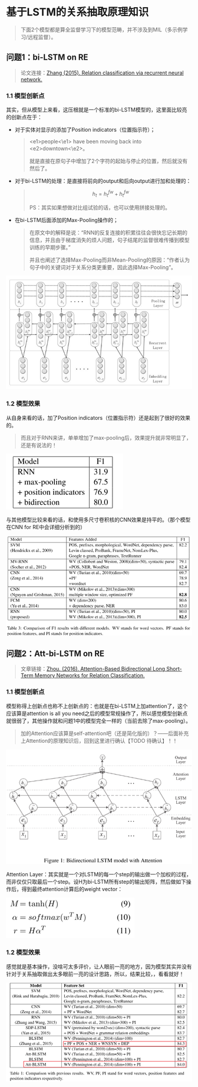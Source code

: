 # 基于LSTM的关系抽取原理知识

> 下面2个模型都是算全监督学习下的模型范畴，并不涉及到MIL（多示例学习/远程监督）。

## 问题1：bi-LSTM on RE

> 论文连接：[Zhang (2015). Relation classification via recurrent neural network.](https://arxiv.org/pdf/1508.01006.pdf)

### 1.1 模型创新点

其实，但从模型上来看，这压根就是一个标准的bi-LSTM模型的，这里面比较亮的创新点在于：

- 对于实体对显示的添加了Position indicators（位置指示符）；

  > \<e1>people<\e1> have been moving back into \<e2>downtown<\e2>。 
  >
  > 就是直接在原句子中增加了2个字符的起始与停止的位置，然后就没有然后了。

- 对于bi-LSTM的处理：是直接将前向的output和后向output进行加和处理的：

  > $$
  > h_t = h_t^{fw}+h_t^{fw}
  > $$
  >
  > PS：其实如果想做对比组试验的话，也可以使用拼接处理的。

- 在bi-LSTM后面添加的Max-Pooling操作的；

  > 在原文中的解释是说：“RNN的反复连接的积累往往会很快忘记长期的信息，并且由于梯度消失的烦人问题，句子结尾的监督很难传播到模型训练的早期步骤。”
  >
  > 并且也阐述了选择Max-Pooling而非Mean-Pooling的原因：“作者认为句子中的关键词对于关系分类更重要，因此选择Max-Pooling”。

![](https://raw.githubusercontent.com/anxiang1836/FigureBed/master/img/20200202231233.png)

### 1.2 模型效果

从自身来看的话，加了Position indicators（位置指示符）还是起到了很好的效果的。

>  而且对于RNN来讲，单单增加了max-pooling后，效果提升就非常明显了，还是有说法的！

![](https://raw.githubusercontent.com/anxiang1836/FigureBed/master/img/20200202233901.png)

与其他模型比较来看的话，和使用多尺寸卷积核的CNN效果是持平的。（那个模型在CNN for RE中会详细分析到的）

![](https://raw.githubusercontent.com/anxiang1836/FigureBed/master/img/20200202234638.png)

## 问题2：Att-bi-LSTM on RE

> 文章链接：[Zhou. (2016). Attention-Based Bidirectional Long Short-Term Memory Networks for Relation Classification.](https://www.aclweb.org/anthology/P16-2034.pdf)

### 1.1 模型创新点

模型称得上创新点也称不上创新点的：也就是在bi-LSTM上加attention了，这个应该算是attention is all you need之后的模型常规操作了，所以感觉模型创新点就很弱了，其他操作就和问题1中的模型完全一样的（当前去除了max-pooling）。

> 加的Attention应该算是self-attention吧（还是简化版的）？——后面补充上Attention的原理知识后，回到这里进行确认【TODO 待确认】！！

![](https://raw.githubusercontent.com/anxiang1836/FigureBed/master/img/20200203000508.png)

Attention Layer：其实就是一个对LSTM的每一个step的输出做一个加权的过程，而非仅仅只取最后一个step。设H为bi-LSTM所有step的输出矩阵，然后做如下操作后，得到最终attention计算后的weight vector：

![](https://raw.githubusercontent.com/anxiang1836/FigureBed/master/img/20200203001529.png)

### 1.2 模型效果

感觉就是基本操作，没啥可太多评价，让人眼前一亮的地方，因为模型其实并没有针对于关系抽取做出太多眼前一亮的设计思路，所以，结果比较，，看看就好！

![](https://raw.githubusercontent.com/anxiang1836/FigureBed/master/img/20200203001746.png)

